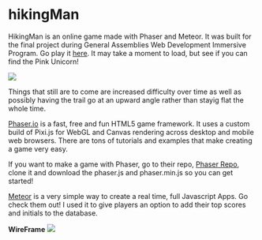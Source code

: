# hikingMan

HikingMan is an online game made with Phaser and Meteor. It was built for the final project during General Assemblies Web Development Immersive Program. Go play it <a href="http://hikerman.meteor.com/">here</a>. It may take a moment to load, but see if you can find the Pink Unicorn!

<img src="../public/images/hikerMan.jpg">

Things that still are to come are increased difficulty over time as well as possibly having the trail go at an upward angle rather than stayig flat the whole time.

<a href="http://phaser.io/">Phaser.io</a> is a fast, free and fun HTML5 game framework. It uses a custom build of Pixi.js for WebGL and Canvas rendering across desktop and mobile web browsers. There are tons of tutorials and examples that make creating a game very easy.

If you want to make a game with Phaser, go to their repo, <a href="https://github.com/photonstorm/phaser/tree/v2.4.6">Phaser Repo</a>, clone it and download the phaser.js and phaser.min.js so you can get started!

<a href="https://www.meteor.com/">Meteor</a> is a very simple way to create a real time, full Javascript Apps. Go check them out! I used it to give players an option to add their top scores and initials to the database.

<b>WireFrame</b>
<img src="../public/images/hikingManWireFrame.JPG">
